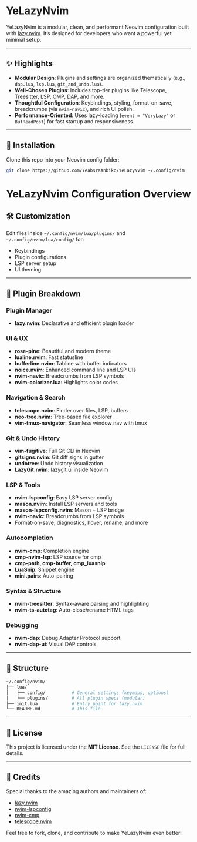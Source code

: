 # YeLazyNvim

YeLazyNvim is a modular, clean, and performant Neovim configuration built with [lazy.nvim](https://github.com/folke/lazy.nvim). It’s designed for developers who want a powerful yet minimal setup.

---

## ✨ Highlights

- **Modular Design**: Plugins and settings are organized thematically (e.g., `dap.lua`, `lsp.lua`, `git_and_undo.lua`).
- **Well-Chosen Plugins**: Includes top-tier plugins like Telescope, Treesitter, LSP, CMP, DAP, and more.
- **Thoughtful Configuration**: Keybindings, styling, format-on-save, breadcrumbs (via `nvim-navic`), and rich UI polish.
- **Performance-Oriented**: Uses lazy-loading (`event = "VeryLazy"` or `BufReadPost`) for fast startup and responsiveness.

---

## 🚀 Installation

Clone this repo into your Neovim config folder:

```bash
git clone https://github.com/YeabsraAnbiko/YeLazyNvim ~/.config/nvim
```

# YeLazyNvim Configuration Overview

## 🛠️ Customization

Edit files inside `~/.config/nvim/lua/plugins/` and `~/.config/nvim/lua/config/` for:

- Keybindings
- Plugin configurations
- LSP server setup
- UI theming

---

## 🧠 Plugin Breakdown

### Plugin Manager
- **lazy.nvim**: Declarative and efficient plugin loader

### UI & UX
- **rose-pine**: Beautiful and modern theme  
- **lualine.nvim**: Fast statusline  
- **bufferline.nvim**: Tabline with buffer indicators  
- **noice.nvim**: Enhanced command line and LSP UIs  
- **nvim-navic**: Breadcrumbs from LSP symbols  
- **nvim-colorizer.lua**: Highlights color codes  

### Navigation & Search
- **telescope.nvim**: Finder over files, LSP, buffers  
- **neo-tree.nvim**: Tree-based file explorer  
- **vim-tmux-navigator**: Seamless window nav with tmux  

### Git & Undo History
- **vim-fugitive**: Full Git CLI in Neovim  
- **gitsigns.nvim**: Git diff signs in gutter  
- **undotree**: Undo history visualization  
- **LazyGit.nvim**: lazygit ui inside Neovim

### LSP & Tools
- **nvim-lspconfig**: Easy LSP server config  
- **mason.nvim**: Install LSP servers and tools  
- **mason-lspconfig.nvim**: Mason + LSP bridge  
- **nvim-navic**: Breadcrumbs from LSP symbols  
- Format-on-save, diagnostics, hover, rename, and more  

### Autocompletion
- **nvim-cmp**: Completion engine  
- **cmp-nvim-lsp**: LSP source for cmp  
- **cmp-path, cmp-buffer, cmp_luasnip**  
- **LuaSnip**: Snippet engine  
- **mini.pairs**: Auto-pairing  

### Syntax & Structure
- **nvim-treesitter**: Syntax-aware parsing and highlighting  
- **nvim-ts-autotag**: Auto-close/rename HTML tags  

### Debugging
- **nvim-dap**: Debug Adapter Protocol support  
- **nvim-dap-ui**: Visual DAP controls  

---

## 🧩 Structure

```bash
~/.config/nvim/
├── lua/
│   ├── config/          # General settings (keymaps, options)
│   └── plugins/         # All plugin specs (modular)
├── init.lua             # Entry point for lazy.nvim
└── README.md            # This file
```
---

## 📄 License

This project is licensed under the **MIT License**. See the `LICENSE` file for full details.

---

## 🙌 Credits

Special thanks to the amazing authors and maintainers of:

- [lazy.nvim](https://github.com/folke/lazy.nvim)  
- [nvim-lspconfig](https://github.com/neovim/nvim-lspconfig)  
- [nvim-cmp](https://github.com/hrsh7th/nvim-cmp)  
- [telescope.nvim](https://github.com/nvim-telescope/telescope.nvim)  



Feel free to fork, clone, and contribute to make YeLazyNvim even better!

